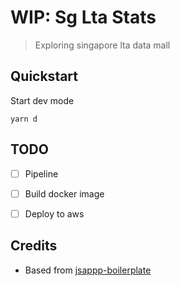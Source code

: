 # WIP: Sg Lta Stats
> Exploring singapore lta data mall

## Quickstart

Start dev mode
```
yarn d
```

## TODO

- [ ] Pipeline
- [ ] Build docker image
- [ ] Deploy to aws


## Credits
- Based from [jsappp-boilerplate](doc/boilerplate.md)

